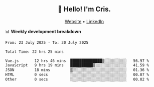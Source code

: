 
<h2 align="center">👋 Hello! I'm Cris.</h2>
<p align="center">
  <a href="https://www.criscunas.dev">Website</a> •
  <a href="https://www.linkedin.com/in/cristophercunas/">LinkedIn</a> 
</p>


📊 **Weekly development breakdown**
<!--START_SECTION:waka-->

```txt
From: 23 July 2025 - To: 30 July 2025

Total Time: 22 hrs 25 mins

Vue.js       12 hrs 46 mins  ██████████████▒░░░░░░░░░░   56.97 %
JavaScript   9 hrs 19 mins   ██████████▒░░░░░░░░░░░░░░   41.59 %
JSON         18 mins         ▒░░░░░░░░░░░░░░░░░░░░░░░░   01.36 %
HTML         0 secs          ░░░░░░░░░░░░░░░░░░░░░░░░░   00.07 %
Other        0 secs          ░░░░░░░░░░░░░░░░░░░░░░░░░   00.02 %
```

<!--END_SECTION:waka-->
